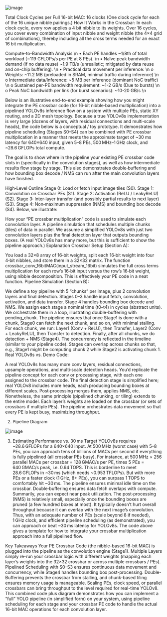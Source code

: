 
![image](https://github.com/user-attachments/assets/55202b60-d75a-40ab-bac6-5051e26584b6)


Total Clock Cycles per Full 16-bit MAC: 16 clocks
(One clock cycle for each of the 16 unique nibble pairings.)
How It Works in the Crossbar:
In each clock cycle, every row applies a 4 bit nibble to its weights. Over 16 cycles, you cover every combination of input nibble and weight nibble (the 4×4 grid of combinations), thereby including all the cross terms needed for an exact 16 bit multiplication.

Compute-to-Bandwidth Analysis \n
•	Each PE handles ~1/8th of total workload (~119 GFLOPs/s per PE at 8 PEs). \n
•	Naïve peak bandwidth demand (if no data reuse) ~1.9 TB/s (unrealistic; mitigated by data reuse and on-chip buffering). \n
•	Practical data movement per inference: \n
o	Weights: ~11.2 MB (preloaded in SRAM, minimal traffic during inference) \n
o	Intermediate data/Inference: ~5 MB per inference (dominant NoC traffic) \n
o	Sustained per-PE bandwidth requirement: ~1-2 GB/s (Due to bursts) \n
o	Peak NoC bandwidth per link (for burst scenarios): ~10-20 GB/s \n


Below is an illustrative end-to-end example showing how you might integrate the PE crossbar code (for 16‑bit nibble‑based multiplication) into a pipelined YOLOv8s inference flow on a system with multiple PEs, static XY routing, and a 2D mesh topology. Because a true YOLOv8s implementation is very large (dozens of layers, with residual connections and multi‑scale heads), the code below is a conceptual / toy prototype. It demonstrates how pipeline scheduling (Stages S0–S4) can be combined with PE crossbar multiplication in a manner that meets the approximate target of ~30 ms latency for 640×640 input, given 5–8 PEs, 500 MHz–1 GHz clock, and ~28.6 GFLOPs total compute.

The goal is to show where in the pipeline your existing PE crossbar code slots in (specifically in the convolution stages), as well as how intermediate results flow stage by stage. This also demonstrates double‑buffering and how bounding box decode / NMS can run after the main convolution layers have finished.

High‐Level Outline
Stage 0: Load or fetch input image tiles (S0).
Stage 1: Convolution on Crossbar PEs (S1).
Stage 2: Activation (ReLU / LeakyReLU) (S2).
Stage 3: Inter‐layer transfer (and possibly partial results to next layer) (S3).
Stage 4: Non‐maximum suppression (NMS) and bounding box decode (S4).
Below, we illustrate:

How your “PE crossbar multiplication” code is used to simulate each convolution layer.
A pipeline simulation that schedules multiple chunks (tiles) of data in parallel.
We assume a simplified YOLOv8s with just two convolution layers plus the final detection layer that outputs bounding boxes. (A real YOLOv8s has many more, but this is sufficient to show the pipeline approach.)
Explanation
Crossbar Setup (Section A):

You load a 32×8 array of 16‑bit weights, split each 16‑bit weight into four 4‑bit nibbles, and store them in a 32×32 matrix.
The function crossbar_conv_16bitMAC(input_stream_16bit) simulates the full cross terms multiplication for each row’s 16‑bit input versus the row’s 16‑bit weight, using nibble decomposition. This is effectively your PE code in a neat function.
Pipeline Simulation (Section B):

We define a toy pipeline with 5 “chunks” per image, plus 2 convolution layers and final detection.
Stages 0–3 handle input fetch, convolution, activation, and data transfer. Stage 4 handles bounding box decode and NMS.
We assign each stage a nominal time (t0–t4) in cycles (abstract units).
We orchestrate them in a loop, illustrating double-buffering with pending_chunk. The pipeline ensures that once Stage1 is done with a chunk, Stage0 can fetch the next chunk, and so on, with minimal stalling.
For each chunk, we run:
Layer1 (Conv + ReLU), then Transfer,
Layer2 (Conv + LeakyReLU), then Transfer to detection.
Finally, after all chunks, we do detection + NMS (Stage4).
The concurrency is reflected in the timeline (similar to your pipeline code). Stages can overlap across chunks so that, e.g., Stage1 might be computing chunk 2 while Stage2 is activating chunk 1.
Real YOLOv8s vs. Demo Code:

A real YOLOv8s has many more conv layers, residual connections, upsample operations, and multi‑scale detection heads. You’d replicate the pipeline concept for each conv or processing stage, with each one assigned to the crossbar code.
The final detection stage is simplified here; real YOLOv8 includes more heads, each producing bounding boxes at different scales. Post‑processing merges them, applies NMS, etc.
Nonetheless, the same principle (pipelined chunking, or tiling) extends to the entire model. Each layer’s weights are loaded on the crossbar (or sets of crossbars if multiple PEs). The pipeline orchestrates data movement so that every PE is kept busy, maximizing throughput.

2. Pipeline Diagram

   
![image](https://github.com/user-attachments/assets/952bf573-32ff-4356-8a2c-f7d07b7035d2)

3. Estimating Performance vs. 30 ms Target
YOLOv8s requires ~28.6 GFLOPs for a 640×640 input.
At 500 MHz (worst case) with 5–8 PEs, you can approach tens of billions of MACs per second if everything is fully pipelined (all crossbar PEs busy). For instance, at 500 MHz × 256 parallel MACs per crossbar = 128 GMAC/s per PE, times 5 PEs = 640 GMAC/s peak, i.e. 0.64 TOPS. This is borderline to meet 28.6 GFLOPs in ~30 ms (which needs ~0.953 TFLOPs). But with more PEs or a faster clock (1 GHz, 8+ PEs), you can surpass 1 TOPS to comfortably hit ~30 ms.
The pipeline ensures minimal idle time on the crossbar. Double‑buffering ensures data fetch overlaps with compute. Summarily, you can expect near peak utilization.
The post‑processing (NMS) is relatively small, especially once the bounding boxes are pruned (a few hundred boxes at most). It typically doesn’t hurt overall throughput because it can overlap with the next image’s convolution.
Thus, with an adequate number of PEs (scale beyond 8 if needed), 1 GHz clock, and efficient pipeline scheduling (as demonstrated), you can approach or beat ~30 ms latency for YOLOv8s. The code above gives a template for how to integrate your crossbar multiplication approach into a full pipelined flow.

Key Takeaways
Your PE Crossbar Code (the nibble-based 16-bit MAC) is plugged into the pipeline as the convolution engine (Stage1).
Multiple Layers simply re-run your crossbar logic with different weights (mapping each layer’s weights into the 32×32 crossbar or across multiple crossbars / PEs).
Pipelined Scheduling with S0–S3 ensures continuous data movement and concurrency, while Stage4 handles bounding box post-processing.
Double-Buffering prevents the crossbar from stalling, and chunk-based tiling ensures memory usage is manageable.
Scaling PEs, clock speed, or parallel crossbars can bring throughput to the level required for real-time YOLOv8.
This combined code plus diagram demonstrates how you can implement a “full” YOLO pipeline (in simplified form) on your system, using pipeline scheduling for each stage and your crossbar PE code to handle the actual 16-bit MAC operations for each convolution layer.
